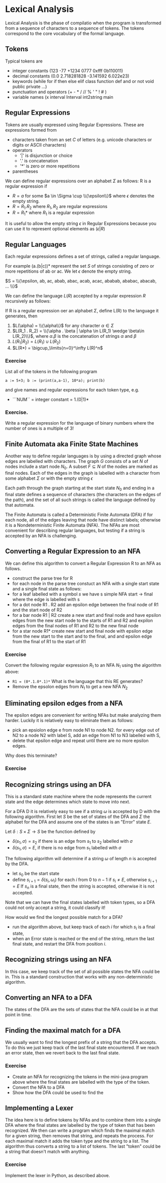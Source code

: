# Lexical Analysis

Lexical Analysis is the phase of compilatio when the program is transformed from a sequence of characters to a sequence of tokens. The tokens correspond to the core vocabulary of the formal language. 

## Tokens
Typical tokens are
* integer constants (123  -77 +1234 0777 0xfff 0b110011)
* decimal constants (0.0 2.718281828 -3.141592  6.022e23)
* keywords (while for if then else elif class function def and or not void public private ...)
* punctuation and operators (+ - * / // % ' " ! # )
* variable names (x interval Interval int2string main



## Regular Expressions
Tokens are usually expressed using Regular Expressions. These are expressions formed from
* characters taken from an set $C$ of letters (e.g. unicode characters or digits or ASCII characters)
* operators
  * '|' is disjunction or choice
  * '.' is concatenation 
  * '*' is zero or more repetitions
* parentheses

We can define regular expressions over an alphabet $\Sigma$ as follows:
R is a regular expression if
* $R = a$  for some $a \in \Sigma \cup \\{\epsilon\\}$ where $\epsilon$ denotes the empty string.
* $R = R_1.R_2$ where $R_1,R_2$ are regular expressions
* $R = R_1*$ where $R_1$ is a regular expression

It is useful to allow the empty string $\epsilon$ in Regular Expressions because you can use it to
represent optional elements as  $(\epsilon | R)$



## Regular Languages
Each regular expressions defines a set of strings, called a regular language.

For example (a.(b|c))*  represent the set $S$ of strings consisting of zero or more repetitions of ab or ac. We let $\epsilon$ denote the empty string.

$S = \\{\epsilon, ab, ac, abab, abac, acab, acac, ababab, ababac, abacab, ... \\}$

We can define the language $L(R)$ accepted by a regular expression $R$ recursively as follows:

If R is a regular expression oer an alphabet $\Sigma$, define L(R) to the language it generates, then
1. $L(\alpha) = \\{\alpha\\}$  for any character $\alpha\in\Sigma$
2. $L(R_1 . R_2) = \\{\alpha . \beta | \alpha \in L(R_1) \wedge \beta\in L(R_2)\\}$,
  where $\alpha . \beta$ is the concatenation of strings $\alpha$ and $\beta$
3. $L(R_1 | R_2) = L(R_1) \cup L(R_2)$
4. $L(R*) = \bigcup_\limits{n=0}^\infty L(R)^n$

### Exercise
List all of the tokens in the following program 
```
a := 5+3; b := (print(a,a-1), 10*a); print(b)
```
and give names and regular expressions for each token type, e.g.
* ```NUM`` = integer constant = 1.(0|1)*


### Exercise. 
Write a regular expression for the language of binary numbers where the number of ones is a multiple of 3!

## Finite Automata aka Finite State Machines
Another way to define regular languages is by using a directed graph whose edges are labelled with characters.  The graph $G$ consists of a set $N$ of nodes include a start node $N_0$. A subset $F\subseteq N$ of the nodes are marked as final nodes. Each of the edges in the graph is labelled with a character from some alphabet $\Sigma$ or with the empty string $\epsilon$

Each path through the graph starting at the start state $N_0$ and ending in a final state defines a sequence of characters (the characters on the edges of the path), and the set of all such strings is called the language defined by that automata.  

The Finite Automata is called a Deterministic Finite Automata (DFA) if for each node, all of the edges leaving that node have distinct labels; otherwise it is a Nondeterministic Finite Automata (NFA). The NFAs are most convenient for describing regular languages, but testing if a string is accepted by an NFA is challenging. 



## Converting a Regular Expression to an NFA
We can define this algorithm to convert a Regular Expression R to an NFA as follows.
* construct the parse tree for R
* for each node in the parse tree constuct an NFA with a single start state and a single final state as follows:
 * for a leaf labelled with a symbol $s$ we have s simple NFA  start -> final where the edge is labelled with s
 * for a dot node R1 . R2  add an epsilon edge between the final node of R1 and the start node of R2
 * for a bar node R1 | R2  create a new start and final node and have epsilon edges from the new start node to the starts of R1 and R2
    and expilon edges from the final nodes of R1 and R2 to the new final node
 * for a star node R1*  create new start and final node with epsilon edge from the new start to the start and to the final,
   and and epsilon edge from the final of R1 to the start of R1

### Exercise
Convert the following regular expression $R_1$ to an NFA $N_1$ using the algorithm above:
*  ```R1 = (0*.1.0*.1)*```   What is the language that this RE generates?
*  Remove the epsolon edges from $N_1$ to get a new NFA $N_2$




## Eliminating epsilon edges from a NFA
The epsilon edges are convenient for writing NFAs but make analyzing them harder. Luckily it is relatively easy to eliminate them
as follows:
* pick an epsiolon edge e from node N1 to node N2. for every edge out of N2 to a node N2 with label S, add an edge from N1 to N3 labelled with S,
* delete that epsilon edge and repeat until there are no more epsilon edges.

Why does this terminate?

### Exercise

## Recognizing strings using an DFA
This is a standard state machine where the node represents the current state and the edge determines
which state to move into next.

For a DFA D it is relatively easy to see if a string $\omega$ is accepted by D with the following algorithm.
First let $S$ be the set of states of the DFA and $\Sigma$ the alphabet for the DFA and assume one of the states is an "Error" state $E$.

Let $\delta:S\times \Sigma \rightarrow S$ be the function defined by
* $\delta(s_1,\sigma) = s_2$ if there is an edge from $s_1$ to $s_2$ labelled with $\sigma$
* $\delta(s_1,\sigma) = E$, if there is no edge from $s_1$ labelled with $\sigma$

The following algorithm will determine if a string $\omega$ of length $n$ is accepted by the DFA.
* let $s_0$ be the start state
* define $s_{i+1} = \delta(s_i,\omega_i)$ for each $i$ from 0 to $n-1$ if $s_i\ne E$, otherwise $s_{i+1}=E$
If $s_n$ is a final state, then the string is accepted, otherwise it is not accepted.

Note that we can have the final states labelled with token types, so a DFA could not only accept a string, it could classify it!

How would we find the longest possible match for a DFA?
* run the algorithm above, but keep track of each $i$ for which $s_i$ is a final state,
* when an Error state is reached or the end of the string, return the last final state, and restart the DFA from position $i$.

## Recognizing strings using an NFA
In this case, we keep track of the set of all possible states the NFA could be in. This is a standard
construction that works with any non-deterministic algorithm.

## Converting an NFA to a DFA
The states of the DFA are the sets of states that the NFA could be in at that point in time.

## Finding the maximal match for a DFA
We usually want to find the longest prefix of a string that the DFA accepts.
To do this we just keep track of the last final state encountered. If we reach an error state,
then we revert back to the last final state.

### Exercise
* Create an NFA for recognizing the tokens in the mini-java program above where the final states are labelled with the type of the token.
* Convert the NFA to a DFA
* Show how the DFA could be used to find the 

## Implementing a Lexer
The idea here is to define tokens by NFAs and to combine them into a single DFA
where the final states are labelled by the type of token that has been recognized.
We then can write a program which finds the maximal match for a given string, then removes
that string, and repeats the process. For each maximal match it adds the token type and the string to a list.
The algorithm thus converts a string to a list of tokens. The last "token" could be a string that doesn't
match with anything.

### Exercise
Implement the lexer in Python, as described above.

